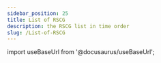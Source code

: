 ```yaml
---
sidebar_position: 25
title: List of RSCG
description: the RSCG list in time order
slug: /List-of-RSCG
---
```

import useBaseUrl from '@docusaurus/useBaseUrl';

<head>
  <script src={useBaseUrl('/js/mailerlite.js')} />;
</head>

## 92 RSCG with examples in descending chronological order

This is the list of 92 ( 12 from Microsoft) RSCG with examples 

[See as json](/exports/RSCG.json) [See as Excel](/exports/RSCG.xlsx)

<div className="ml-embedded" data-form="P8l1V8"></div>

## Complete list


| No        | Name  | Date | Category |
| --------- | ----- | ---- | -------- |  

|92| [RSCG_UtilityTypes by Andrei Ignat ](/docs/RSCG_UtilityTypes)|2023-12-22 => 22 December 2023 | EnhancementClass |

|91| [Ling.Audit by Jing Ling ](/docs/Ling.Audit)|2023-12-12 => 12 December 2023 | EnhancementClass |

|90| [TelemetryLogging by Microsoft ](/docs/TelemetryLogging)|2023-11-30 => 30 November 2023 | EnhancementClass |

|89| [InterceptorTemplate by Andrei Ignat ](/docs/InterceptorTemplate)|2023-11-29 => 29 November 2023 | Templating |

|88| [Com by Microsoft ](/docs/Com)|2023-11-20 => 20 November 2023 | EnhancementProject |

|87| [RDG by Microsoft ](/docs/RDG)|2023-11-19 => 19 November 2023 | API |

|86| [Microsoft.Extensions.Configuration.Binder by Microsoft ](/docs/Microsoft.Extensions.Configuration.Binder)|2023-11-18 => 18 November 2023 | API |

|85| [Microsoft.Extensions.Options.Generators.OptionsValidatorGenerator by Microsoft ](/docs/Microsoft.Extensions.Options.Generators.OptionsValidatorGenerator)|2023-11-17 => 17 November 2023 | EnhancementClass |

|84| [Biwen.AutoClassGen by vipwan ](/docs/Biwen.AutoClassGen)|2023-11-16 => 16 November 2023 | EnhancementClass |

|83| [PrimaryParameter by FaustVX ](/docs/PrimaryParameter)|2023-11-15 => 15 November 2023 | Constructor |

|82| [jsonConverterSourceGenerator by Aviationexam ](/docs/jsonConverterSourceGenerator)|2023-10-30 => 30 October 2023 | Serializer |

|81| [N.SourceGenerators.UnionTypes by Alexey Sosnin ](/docs/N.SourceGenerators.UnionTypes)|2023-10-29 => 29 October 2023 | FunctionalProgramming |

|80| [AutoConstructor by Kévin Gallienne ](/docs/AutoConstructor)|2023-10-28 => 28 October 2023 | Constructor |

|79| [DudNet by jwshyns ](/docs/DudNet)|2023-10-27 => 27 October 2023 | EnhancementClass |

|78| [MinimalApiBuilder by  ](/docs/MinimalApiBuilder)|2023-10-26 => 26 October 2023 | API |

|77| [DynamicsMapper by Yonatan Cohavi ](/docs/DynamicsMapper)|2023-10-16 => 16 October 2023 | Mapper |

|76| [UnitGenerator by Cysharp, Inc ](/docs/UnitGenerator)|2023-10-15 => 15 October 2023 | PrimitiveObsession |

|75| [StaticReflection by Cricle ](/docs/StaticReflection)|2023-10-13 => 13 October 2023 | EnhancementClass |

|74| [CredFetoEnum by Mark Ridgwell ](/docs/CredFetoEnum)|2023-10-12 => 12 October 2023 | Enum |

|73| [IDisposableGenerator by Els_kom Official Organization ](/docs/IDisposableGenerator)|2023-10-11 => 11 October 2023 | Disposer |

|72| [Meziantou.Polyfill by Gérald Barré ](/docs/Meziantou.Polyfill)|2023-10-10 => 10 October 2023 | EnhancementClass |

|71| [DisposableHelpers by Clynt Neiko Rupinta ](/docs/DisposableHelpers)|2023-10-09 => 09 October 2023 | Disposer |

|70| [MagicMap by Bramer Daniel ](/docs/MagicMap)|2023-10-08 => 08 October 2023 | Mapper |

|69| [RSCG_Templating by Andrei Ignat ](/docs/RSCG_Templating)|2023-10-07 => 07 October 2023 | Templating |

|68| [JsonPolymorphicGenerator by surgicalcoder ](/docs/JsonPolymorphicGenerator)|2023-10-06 => 06 October 2023 | Serializer |

|67| [MapTo by Mohammedreza Taikandi ](/docs/MapTo)|2023-10-05 => 05 October 2023 | Mapper |

|66| [BuilderGenerator by Mell Grubb ](/docs/BuilderGenerator)|2023-10-04 => 04 October 2023 | EnhancementClass |

|65| [Disposer by Hakan Fıstık ](/docs/Disposer)|2023-10-03 => 03 October 2023 | Disposer |

|64| [ResXGenerator by Aigamo ](/docs/ResXGenerator)|2023-10-02 => 02 October 2023 | FilesToCode |

|63| [StringLiteral by Nobuyuki Iwanaga ](/docs/StringLiteral)|2023-10-01 => 01 October 2023 | Optimizer |

|62| [RSCG_Decorator by Andrei Ignat ](/docs/RSCG_Decorator)|2023-09-30 => 30 September 2023 | EnhancementClass |

|61| [ProtobufSourceGenerator by Laszlo Deak ](/docs/ProtobufSourceGenerator)|2023-09-24 => 24 September 2023 | Serializer |

|60| [SafeRouting by David Wake ](/docs/SafeRouting)|2023-09-23 => 23 September 2023 | API |

|59| [SourceGenerator.Helper.CopyCode by Patrick Kranz ](/docs/SourceGenerator.Helper.CopyCode)|2023-09-17 => 17 September 2023 | EnhancementProject |

|58| [ThisAssembly_Resources by Daniel Cazzulino ](/docs/ThisAssembly_Resources)|2023-09-16 => 16 September 2023 | FilesToCode |

|57| [RSCG_Utils_Memo by Ignat Andrei ](/docs/RSCG_Utils_Memo)|2023-08-27 => 27 August 2023 | FunctionalProgramming |

|56| [Roozie.AutoInterface by Alex Russak ](/docs/Roozie.AutoInterface)|2023-08-26 => 26 August 2023 | EnhancementClass |

|55| [M31.FluentAPI by Kevin Schaal ](/docs/M31.FluentAPI)|2023-08-25 => 25 August 2023 | EnhancementClass |

|54| [AutoDTO by Ohorodnikov ](/docs/AutoDTO)|2023-08-24 => 24 August 2023 | Mapper |

|53| [RSCG_WebAPIExports by Andrei Ignat ](/docs/RSCG_WebAPIExports)|2023-08-23 => 23 August 2023 | API |

|52| [Gobie by Mike Conrad ](/docs/Gobie)|2023-08-22 => 22 August 2023 | Templating |

|51| [OneOf by Harry McIntyre ](/docs/OneOf)|2023-08-21 => 21 August 2023 | FunctionalProgramming |

|50| [Ridge by Michal Motyčka ](/docs/Ridge)|2023-08-20 => 20 August 2023 | Tests |

|49| [Strongly by Lucas Teles ](/docs/Strongly)|2023-08-19 => 19 August 2023 | PrimitiveObsession |

|48| [PropertyChangedSourceGenerator by Antony Male ](/docs/PropertyChangedSourceGenerator)|2023-08-18 => 18 August 2023 | MVVM |

|47| [Injectio by LoreSoft ](/docs/Injectio)|2023-08-17 => 17 August 2023 | DependencyInjection |

|46| [NextGenMapper by Anton Ryabchikov ](/docs/NextGenMapper)|2023-08-16 => 16 August 2023 | Mapper |

|45| [BenutomoAutomaticDisposeImplSourceGenerator by benutomo ](/docs/BenutomoAutomaticDisposeImplSourceGenerator)|2023-08-15 => 15 August 2023 | Disposer |

|44| [SyncMethodGenerator by Zomp Inc. ](/docs/SyncMethodGenerator)|2023-08-14 => 14 August 2023 | EnhancementClass |

|43| [spreadcheetah by Sveinung ](/docs/spreadcheetah)|2023-08-13 => 13 August 2023 | Templating |

|42| [Immutype by Nikolay Pianikov  ](/docs/Immutype)|2023-08-12 => 12 August 2023 | EnhancementClass |

|41| [GeneratorEquals by Diego Frato ](/docs/GeneratorEquals)|2023-08-11 => 11 August 2023 | EnhancementClass |

|40| [FastGenericNew by Boring3 Nyrest ](/docs/FastGenericNew)|2023-08-10 => 10 August 2023 | EnhancementClass |

|39| [Breezy by Ludovicdln ](/docs/Breezy)|2023-08-09 => 09 August 2023 | Database |

|38| [EnumClass by ashen.Blade ](/docs/EnumClass)|2023-08-08 => 08 August 2023 | Enum |

|37| [AutoRegisterInject by Patrick Klaeren ](/docs/AutoRegisterInject)|2023-08-07 => 07 August 2023 | DependencyInjection |

|36| [ProxyGen by Dénes Solti ](/docs/ProxyGen)|2023-08-06 => 06 August 2023 | EnhancementProject |

|35| [DeeDee by joh-pot ](/docs/DeeDee)|2023-08-05 => 05 August 2023 | EnhancementProject |

|34| [MemoryPack by Cysharp, Inc ](/docs/MemoryPack)|2023-08-04 => 04 August 2023 | EnhancementClass |

|33| [Matryoshki by Georgy Krasin ](/docs/Matryoshki)|2023-08-03 => 03 August 2023 | EnhancementProject |

|32| [Mediator by Martin Othamar ](/docs/Mediator)|2023-08-02 => 02 August 2023 | EnhancementProject |

|31| [MorrisMoxy by Peter Morris ](/docs/MorrisMoxy)|2023-08-01 => 01 August 2023 | Templating |

|30| [Refit by ReactiveUI ](/docs/Refit)|2023-07-31 => 31 July 2023 | API |

|29| [Gedaq by Vyacheslav Brevnov ](/docs/Gedaq)|2023-07-29 => 29 July 2023 | Database |

|28| [Lombok.NET by Colin Alpert ](/docs/Lombok.NET)|2023-04-16 => 16 April 2023 | EnhancementClass |

|27| [EmbedResourceCSharp by pCYSl5EDgo ](/docs/EmbedResourceCSharp)|2023-04-16 => 16 April 2023 | FilesToCode |

|26| [Podimo.ConstEmbed by Podimo ](/docs/Podimo.ConstEmbed)|2023-04-16 => 16 April 2023 | FilesToCode |

|25| [mapperly by Riok ](/docs/mapperly)|2023-04-16 => 16 April 2023 | Mapper |

|24| [Rocks by Json Bock ](/docs/Rocks)|2023-04-16 => 16 April 2023 | Tests |

|23| [Microsoft.NET.Sdk.Razor.SourceGenerators by Microsoft ](/docs/Microsoft.NET.Sdk.Razor.SourceGenerators)|2023-04-16 => 16 April 2023 | Templating |

|22| [RSCG_FunctionsWithDI by Andrei Ignat ](/docs/RSCG_FunctionsWithDI)|2023-04-16 => 16 April 2023 | EnhancementProject |

|21| [Microsoft.Interop.JavaScript.JSImportGenerator by Microsoft ](/docs/Microsoft.Interop.JavaScript.JSImportGenerator)|2023-04-16 => 16 April 2023 | EnhancementClass |

|20| [NetEscapades.EnumGenerators by Andrew Lock ](/docs/NetEscapades.EnumGenerators)|2023-04-16 => 16 April 2023 | Enum |

|19| [ApparatusAOT by Stanislav Silin ](/docs/ApparatusAOT)|2023-04-16 => 16 April 2023 | EnhancementClass |

|18| [PartiallyApplied by Jason Bock ](/docs/PartiallyApplied)|2023-04-16 => 16 April 2023 | FunctionalProgramming |

|17| [RazorBlade by Lucas Trzesniewski ](/docs/RazorBlade)|2023-04-16 => 16 April 2023 | Templating |

|16| [Vogen by Steve Dunn ](/docs/Vogen)|2023-04-16 => 16 April 2023 | PrimitiveObsession |

|15| [dunet by Domn Werner ](/docs/dunet)|2023-04-16 => 16 April 2023 | FunctionalProgramming |

|14| [AutoCtor by Cameron MacFarland ](/docs/AutoCtor)|2023-04-16 => 16 April 2023 | Constructor |

|13| [QuickConstructor by Flavien Charlon ](/docs/QuickConstructor)|2023-04-16 => 16 April 2023 | Constructor |

|12| [System.Runtime.InteropServices by Microsoft ](/docs/System.Runtime.InteropServices)|2023-04-16 => 16 April 2023 | EnhancementClass |

|11| [AutoDeconstruct by Jason Bock ](/docs/AutoDeconstruct)|2023-04-16 => 16 April 2023 | Constructor |

|10| [RSCG_AMS by Ignat Andrei ](/docs/RSCG_AMS)|2023-04-16 => 16 April 2023 | EnhancementProject |

|9| [CommunityToolkit.Mvvm by Microsoft ](/docs/CommunityToolkit.Mvvm)|2023-04-16 => 16 April 2023 | MVVM |

|8| [RSCG_Static by Andrei Ignat ](/docs/RSCG_Static)|2023-04-16 => 16 April 2023 | EnhancementClass |

|7| [Microsoft.Extensions.Logging by Microsoft ](/docs/Microsoft.Extensions.Logging)|2023-04-16 => 16 April 2023 | EnhancementClass |

|6| [SkinnyControllersCommon by Ignat Andrei ](/docs/SkinnyControllersCommon)|2023-04-16 => 16 April 2023 | API |

|5| [System.Text.RegularExpressions by Microsoft ](/docs/System.Text.RegularExpressions)|2023-04-16 => 16 April 2023 | EnhancementClass |

|4| [RSCG_Utils by Ignat Andrei ](/docs/RSCG_Utils)|2023-04-16 => 16 April 2023 | FilesToCode |

|3| [System.Text.Json by Microsoft ](/docs/System.Text.Json)|2023-04-16 => 16 April 2023 | Serializer |

|2| [RSCG_TimeBombComment by Andrei Ignat ](/docs/RSCG_TimeBombComment)|2023-04-16 => 16 April 2023 | EnhancementProject |

|1| [ThisAssembly by Daniel Cazzulino ](/docs/ThisAssembly)|2023-04-16 => 16 April 2023 | EnhancementProject |

## 12 Created by Microsoft 

If you are interested in Microsoft RSCG, please see

| No        | Name  | Date | Category |
| --------- | ----- | ---- | -------- |  
|3| [System.Text.Json  by Microsoft ](/docs/System.Text.Json)|2023-04-16 => 16 April 2023 | Serializer |
|5| [System.Text.RegularExpressions  by Microsoft ](/docs/System.Text.RegularExpressions)|2023-04-16 => 16 April 2023 | EnhancementClass |
|7| [Microsoft.Extensions.Logging  by Microsoft ](/docs/Microsoft.Extensions.Logging)|2023-04-16 => 16 April 2023 | EnhancementClass |
|9| [CommunityToolkit.Mvvm  by Microsoft ](/docs/CommunityToolkit.Mvvm)|2023-04-16 => 16 April 2023 | MVVM |
|12| [System.Runtime.InteropServices  by Microsoft ](/docs/System.Runtime.InteropServices)|2023-04-16 => 16 April 2023 | EnhancementClass |
|21| [Microsoft.Interop.JavaScript.JSImportGenerator  by Microsoft ](/docs/Microsoft.Interop.JavaScript.JSImportGenerator)|2023-04-16 => 16 April 2023 | EnhancementClass |
|23| [Microsoft.NET.Sdk.Razor.SourceGenerators  by Microsoft ](/docs/Microsoft.NET.Sdk.Razor.SourceGenerators)|2023-04-16 => 16 April 2023 | Templating |
|85| [Microsoft.Extensions.Options.Generators.OptionsValidatorGenerator  by Microsoft ](/docs/Microsoft.Extensions.Options.Generators.OptionsValidatorGenerator)|2023-11-17 => 17 November 2023 | EnhancementClass |
|86| [Microsoft.Extensions.Configuration.Binder  by Microsoft ](/docs/Microsoft.Extensions.Configuration.Binder)|2023-11-18 => 18 November 2023 | API |
|87| [RDG  by Microsoft ](/docs/RDG)|2023-11-19 => 19 November 2023 | API |
|88| [Com  by Microsoft ](/docs/Com)|2023-11-20 => 20 November 2023 | EnhancementProject |
|90| [TelemetryLogging  by Microsoft ](/docs/TelemetryLogging)|2023-11-30 => 30 November 2023 | EnhancementClass |

If you want to study ,there are more at https://github.com/search?q=repo%3Adotnet%2Fruntime%20IIncrementalGenerator&type=code 


You can see also the [v1](/docs/v1) 

